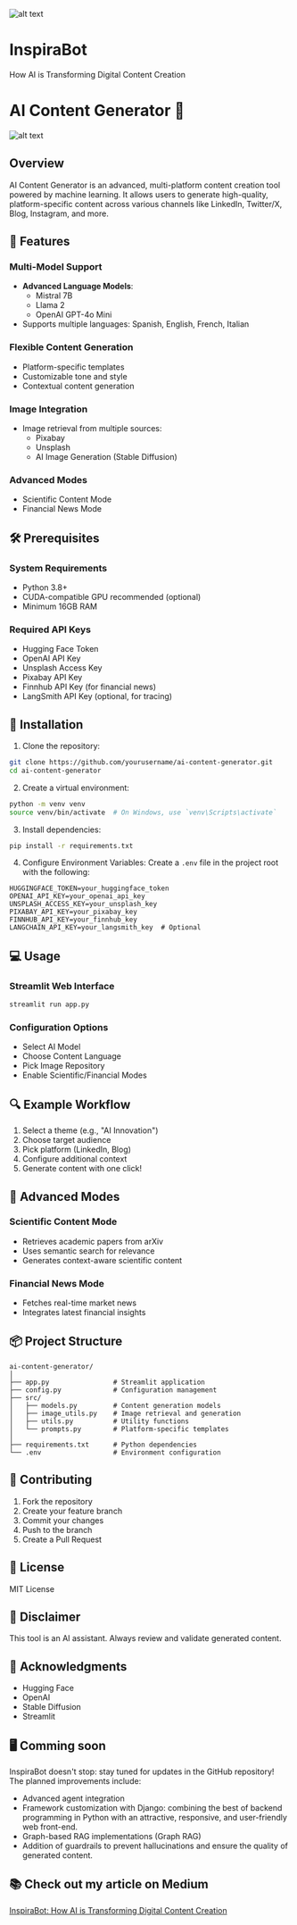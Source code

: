 ![alt text](image-2.png)
# InspiraBot
How AI is Transforming Digital Content Creation
# AI Content Generator 🚀
![alt text](image.png)

## Overview

AI Content Generator is an advanced, multi-platform content creation tool powered by machine learning. It allows users to generate high-quality, platform-specific content across various channels like LinkedIn, Twitter/X, Blog, Instagram, and more.

## 🌟 Features

### Multi-Model Support
- **Advanced Language Models**:
  - Mistral 7B
  - Llama 2
  - OpenAI GPT-4o Mini
- Supports multiple languages: Spanish, English, French, Italian

### Flexible Content Generation
- Platform-specific templates
- Customizable tone and style
- Contextual content generation

### Image Integration
- Image retrieval from multiple sources:
  - Pixabay
  - Unsplash
  - AI Image Generation (Stable Diffusion)

### Advanced Modes
- Scientific Content Mode
- Financial News Mode

## 🛠 Prerequisites

### System Requirements
- Python 3.8+
- CUDA-compatible GPU recommended (optional)
- Minimum 16GB RAM

### Required API Keys
- Hugging Face Token
- OpenAI API Key
- Unsplash Access Key
- Pixabay API Key
- Finnhub API Key (for financial news)
- LangSmith API Key (optional, for tracing)

## 🚀 Installation

1. Clone the repository:
```bash
git clone https://github.com/yourusername/ai-content-generator.git
cd ai-content-generator
```

2. Create a virtual environment:
```bash
python -m venv venv
source venv/bin/activate  # On Windows, use `venv\Scripts\activate`
```

3. Install dependencies:
```bash
pip install -r requirements.txt
```

4. Configure Environment Variables:
Create a `.env` file in the project root with the following:
```
HUGGINGFACE_TOKEN=your_huggingface_token
OPENAI_API_KEY=your_openai_api_key
UNSPLASH_ACCESS_KEY=your_unsplash_key
PIXABAY_API_KEY=your_pixabay_key
FINNHUB_API_KEY=your_finnhub_key
LANGCHAIN_API_KEY=your_langsmith_key  # Optional
```

## 💻 Usage

### Streamlit Web Interface
```bash
streamlit run app.py
```

### Configuration Options
- Select AI Model
- Choose Content Language
- Pick Image Repository
- Enable Scientific/Financial Modes

## 🔍 Example Workflow

1. Select a theme (e.g., "AI Innovation")
2. Choose target audience
3. Pick platform (LinkedIn, Blog)
4. Configure additional context
5. Generate content with one click!

## 🧠 Advanced Modes

### Scientific Content Mode
- Retrieves academic papers from arXiv
- Uses semantic search for relevance
- Generates context-aware scientific content

### Financial News Mode
- Fetches real-time market news
- Integrates latest financial insights

## 📦 Project Structure
```
ai-content-generator/
│
├── app.py                # Streamlit application
├── config.py             # Configuration management
├── src/
│   ├── models.py         # Content generation models
│   ├── image_utils.py    # Image retrieval and generation
│   ├── utils.py          # Utility functions
│   └── prompts.py        # Platform-specific templates
│
├── requirements.txt      # Python dependencies
└── .env                  # Environment configuration
```

## 🤝 Contributing
1. Fork the repository
2. Create your feature branch
3. Commit your changes
4. Push to the branch
5. Create a Pull Request

## 📄 License
MIT License

## 🌈 Disclaimer
This tool is an AI assistant. Always review and validate generated content.

## 🎉 Acknowledgments
- Hugging Face
- OpenAI
- Stable Diffusion
- Streamlit

## 🖥️ Comming soon
InspiraBot doesn't stop: stay tuned for updates in the GitHub repository! The planned improvements include:

- Advanced agent integration
- Framework customization with Django: combining the best of backend programming in Python with an attractive, responsive, and user-friendly web front-end.
- Graph-based RAG implementations (Graph RAG)
- Addition of guardrails to prevent hallucinations and ensure the quality of generated content.

## 📚 Check out my article on Medium
[InspiraBot: How AI is Transforming Digital Content Creation](https://medium.com/@angelmaria75/inspirabot-c%C3%B3mo-la-ia-est%C3%A1-transformando-la-generaci%C3%B3n-de-contenido-digital-0e55f69062f7)

```